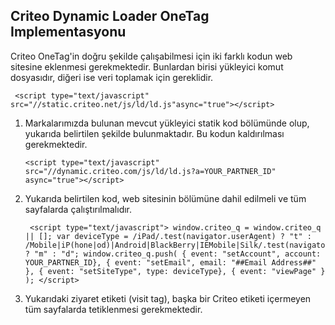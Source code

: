 <h2>Criteo Dynamic Loader OneTag Implementasyonu</h2>

Criteo OneTag'in doğru şekilde çalışabilmesi için iki farklı kodun web sitesine eklenmesi gerekmektedir. Bunlardan birisi yükleyici komut dosyasıdır, diğeri ise veri toplamak için gereklidir.

   

     <script type="text/javascript" src="//static.criteo.net/js/ld/ld.js"async="true"></script>

  
1.  Markalarımızda bulunan mevcut yükleyici statik kod <body> bölümünde olup, yukarıda belirtilen şekilde bulunmaktadır. Bu kodun kaldırılması gerekmektedir.
   

        <script type="text/javascript" src="//dynamic.criteo.com/js/ld/ld.js?a=YOUR_PARTNER_ID" async="true"></script>

2.  Yukarıda belirtilen kod, web sitesinin <head> bölümüne dahil edilmeli ve tüm sayfalarda çalıştırılmalıdır.
    
         <script type="text/javascript"> window.criteo_q = window.criteo_q || []; var deviceType = /iPad/.test(navigator.userAgent) ? "t" : /Mobile|iP(hone|od)|Android|BlackBerry|IEMobile|Silk/.test(navigator.userAgent) ? "m" : "d"; window.criteo_q.push( { event: "setAccount", account: YOUR_PARTNER_ID}, { event: "setEmail", email: "##Email Address##" }, { event: "setSiteType", type: deviceType}, { event: "viewPage" } ); </script>

3.  Yukarıdaki ziyaret etiketi (visit tag), başka bir Criteo etiketi içermeyen tüm sayfalarda tetiklenmesi gerekmektedir.
